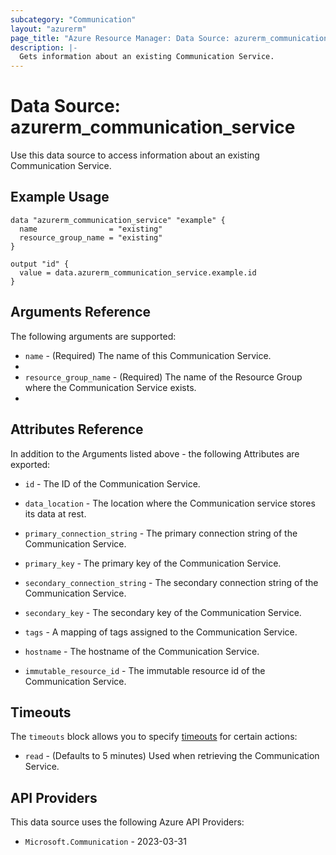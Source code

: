 ```yaml
---
subcategory: "Communication"
layout: "azurerm"
page_title: "Azure Resource Manager: Data Source: azurerm_communication_service"
description: |-
  Gets information about an existing Communication Service.
---
```


# Data Source: azurerm_communication_service

Use this data source to access information about an existing Communication Service.

## Example Usage

```hcl
data "azurerm_communication_service" "example" {
  name                = "existing"
  resource_group_name = "existing"
}

output "id" {
  value = data.azurerm_communication_service.example.id
}
```

## Arguments Reference

The following arguments are supported:

* `name` - (Required) The name of this Communication Service.
* 
* `resource_group_name` - (Required) The name of the Resource Group where the Communication Service exists.
* 
## Attributes Reference

In addition to the Arguments listed above - the following Attributes are exported: 

* `id` - The ID of the Communication Service.

* `data_location` - The location where the Communication service stores its data at rest.

* `primary_connection_string` - The primary connection string of the Communication Service.

* `primary_key` - The primary key of the Communication Service.

* `secondary_connection_string` - The secondary connection string of the Communication Service.

* `secondary_key` - The secondary key of the Communication Service.

* `tags` - A mapping of tags assigned to the Communication Service.

* `hostname` - The hostname of the Communication Service.

* `immutable_resource_id` - The immutable resource id of the Communication Service.

## Timeouts

The `timeouts` block allows you to specify [timeouts](https://www.terraform.io/language/resources/syntax#operation-timeouts) for certain actions:

* `read` - (Defaults to 5 minutes) Used when retrieving the Communication Service.

## API Providers
<!-- This section is generated, changes will be overwritten -->
This data source uses the following Azure API Providers:

* `Microsoft.Communication` - 2023-03-31
